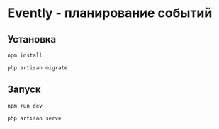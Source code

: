 # Evently - планирование событий
## Установка
`npm install`

`php artisan migrate`

## Запуск
`npm run dev`

`php artisan serve`